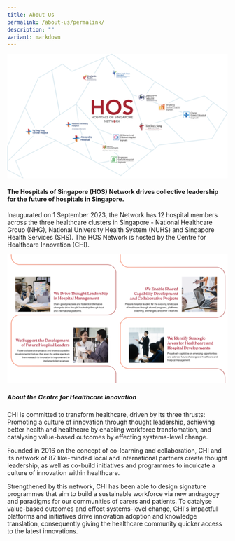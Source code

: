 ```yaml
---
title: About Us
permalink: /about-us/permalink/
description: ""
variant: markdown
---
```

![](/images/hos_network_map.png)

#### The Hospitals of Singapore (HOS) Network drives collective leadership for the future of hospitals in Singapore. 

Inaugurated on 1 September 2023, the Network has 12 hospital members across the three healthcare clusters in Singapore - National Healthcare Group (NHG), National University Health System (NUHS) and Singapore Health Services (SHS). The HOS Network is hosted by the Centre for Healthcare Innovation (CHI). 

![](/images/mock-up%20for%20hos%20isomer%20page_horizontal72ppi.png)

##### About the Centre for Healthcare Innovation

CHI is committed to transform healthcare, driven by its three thrusts: Promoting a culture of innovation through thought leadership, achieving better health and healthcare by enabling workforce transfomation, and catalysing value-based outcomes by effecting systems-level change.

Founded in 2016 on the concept of co-learning and collaboration, CHI and its network of 87 like-minded local and international partners create thought leadership, as well as co-build initiatives and programmes to inculcate a culture of innovation within healthcare.

Strengthened by this network, CHI has been able to design signature programmes that aim to build a sustainable workforce via new andragogy and paradigms for our communities of carers and patients. To catalyse value-based outcomes and effect systems-level change, CHI's impactful platforms and initiatives drive innovation adoption and knowledge translation, consequently giving the healthcare community quicker access to the latest innovations.